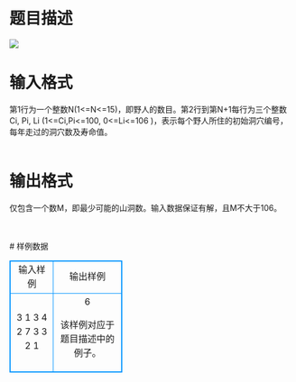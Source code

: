 # 

 
 # 题目描述 
<p>
<img border="0" src="/source/joyoi/tyvj-2308/img/aHR0cDovL3d3dy5qb3lvaS5jbi9wcm9ibGVtL3R5dmotMjMwOC9wcm9ibGVtc19pbWFnZXMvMjY4NC8xNDA3LmpwZw==.jpg"><br></p> 

 
 # 输入格式 
<p>
第1行为一个整数N(1<=N<=15)，即野人的数目。第2行到第N+1每行为三个整数Ci, Pi, Li (1<=Ci,Pi<=100, 0<=Li<=106 )，表示每个野人所住的初始洞穴编号，每年走过的洞穴数及寿命值。<br><br></p> 

 
 # 输出格式 
<p>
仅包含一个数M，即最少可能的山洞数。输入数据保证有解，且M不大于106。<br><br><br></p> 
# 样例数据
<style>
        table,table tr th, table tr td { border:1px solid #0094ff; }
        table { width: 200px; min-height: 25px; line-height: 25px; text-align: center; border-collapse: collapse;}   
    </style>
<table>
	<tr>
		<td>输入样例</td>
		<td>输出样例</td>
	</tr>
<tr><td>3
1     3      4
2     7      3
3     2      1

</td><td>6

该样例对应于题目描述中的例子。</td></tr></table>
